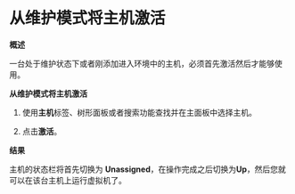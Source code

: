 # 从维护模式将主机激活

**概述**

  一台处于维护状态下或者刚添加进入环境中的主机，必须首先激活然后才能够使用。

**从维护模式将主机激活**

1. 使用**主机**标签、树形面板或者搜索功能查找并在主面板中选择主机。

2. 点击**激活**。

**结果**

  主机的状态栏将首先切换为 **Unassigned**，在操作完成之后切换为**Up**，然后您就可以在该台主机上运行虚拟机了。
